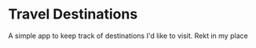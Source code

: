 # Travel Destinations

A simple app to keep track of destinations I'd like to visit.
Rekt in my place
